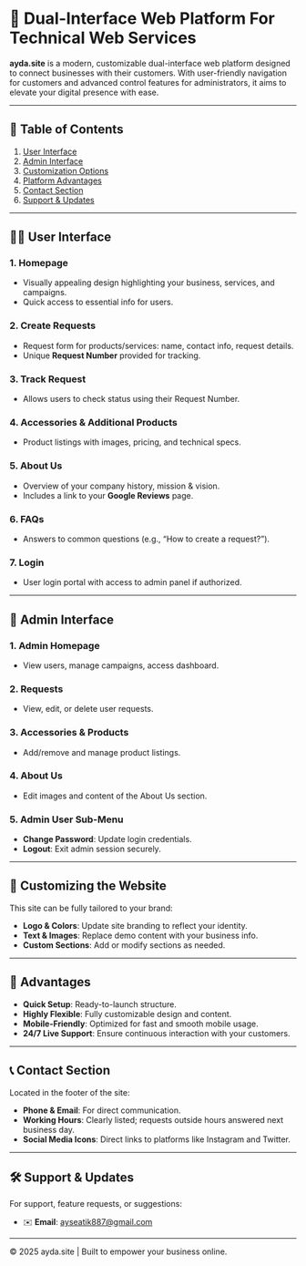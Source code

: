 # 📘 Dual-Interface Web Platform For Technical Web Services

**ayda.site** is a modern, customizable dual-interface web platform designed to connect businesses with their customers. With user-friendly navigation for customers and advanced control features for administrators, it aims to elevate your digital presence with ease.

---

## 📂 Table of Contents

1. [User Interface](#user-interface)
2. [Admin Interface](#admin-interface)
3. [Customization Options](#customizing-the-website)
4. [Platform Advantages](#advantages)
5. [Contact Section](#contact-section)
6. [Support & Updates](#support--updates)

---

## 🧑‍💻 User Interface

### 1. Homepage
- Visually appealing design highlighting your business, services, and campaigns.
- Quick access to essential info for users.

### 2. Create Requests
- Request form for products/services: name, contact info, request details.
- Unique **Request Number** provided for tracking.

### 3. Track Request
- Allows users to check status using their Request Number.

### 4. Accessories & Additional Products
- Product listings with images, pricing, and technical specs.

### 5. About Us
- Overview of your company history, mission & vision.
- Includes a link to your **Google Reviews** page.

### 6. FAQs
- Answers to common questions (e.g., “How to create a request?”).

### 7. Login
- User login portal with access to admin panel if authorized.

---

## 🔐 Admin Interface

### 1. Admin Homepage
- View users, manage campaigns, access dashboard.

### 2. Requests
- View, edit, or delete user requests.

### 3. Accessories & Products
- Add/remove and manage product listings.

### 4. About Us
- Edit images and content of the About Us section.

### 5. Admin User Sub-Menu
- **Change Password**: Update login credentials.
- **Logout**: Exit admin session securely.

---

## 🎨 Customizing the Website

This site can be fully tailored to your brand:

- **Logo & Colors**: Update site branding to reflect your identity.
- **Text & Images**: Replace demo content with your business info.
- **Custom Sections**: Add or modify sections as needed.

---

## 🚀 Advantages

- **Quick Setup**: Ready-to-launch structure.
- **Highly Flexible**: Fully customizable design and content.
- **Mobile-Friendly**: Optimized for fast and smooth mobile usage.
- **24/7 Live Support**: Ensure continuous interaction with your customers.

---

## 📞 Contact Section

Located in the footer of the site:

- **Phone & Email**: For direct communication.
- **Working Hours**: Clearly listed; requests outside hours answered next business day.
- **Social Media Icons**: Direct links to platforms like Instagram and Twitter.

---

## 🛠️ Support & Updates

For support, feature requests, or suggestions:

- ✉️ **Email**: [ayseatik887@gmail.com](mailto:ayseatik887@gmail.com)  

---

© 2025 ayda.site | Built to empower your business online.
